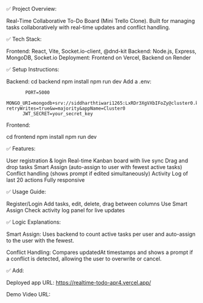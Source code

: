 ✅ Project Overview:

Real-Time Collaborative To-Do Board (Mini Trello Clone).
Built for managing tasks collaboratively with real-time updates and conflict handling.

✅ Tech Stack:

Frontend: React, Vite, Socket.io-client, @dnd-kit
Backend: Node.js, Express, MongoDB, Socket.io
Deployment: Frontend on Vercel, Backend on Render

✅ Setup Instructions:

Backend:
cd backend
npm install
npm run dev
Add a .env:

           PORT=5000
          MONGO_URI=mongodb+srv://siddharthtiwari1265:LxRDr3XgVXbIFoZy@cluster0.klppggs.mongodb.net/?retryWrites=true&w=majority&appName=Cluster0
          JWT_SECRET=your_secret_key

           
Frontend:

cd frontend
npm install
npm run dev

✅ Features:

User registration & login
Real-time Kanban board with live sync
Drag and drop tasks
Smart Assign (auto-assign to user with fewest active tasks)
Conflict handling (shows prompt if edited simultaneously)
Activity Log of last 20 actions
Fully responsive

✅ Usage Guide:

Register/Login
Add tasks, edit, delete, drag between columns
Use Smart Assign
Check activity log panel for live updates

✅ Logic Explanations:

Smart Assign: Uses backend to count active tasks per user and auto-assign to the user with the fewest.

Conflict Handling: Compares updatedAt timestamps and shows a prompt if a conflict is detected, allowing the user to overwrite or cancel.

✅ Add:

Deployed app URL: https://realtime-todo-apr4.vercel.app/

Demo Video URL: 
